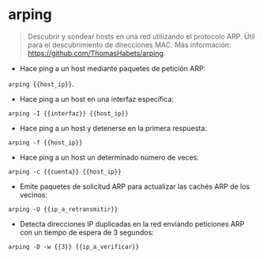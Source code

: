 # arping

> Descubrir y sondear hosts en una red utilizando el protocolo ARP.
> Útil para el descubrimiento de direcciones MAC.
> Más información: <https://github.com/ThomasHabets/arping>.

- Hace ping a un host mediante paquetes de petición ARP:

`arping {{host_ip}}`.

- Hace ping a un host en una interfaz específica:

`arping -I {{interfaz}} {{host_ip}}`

- Hace ping a un host y detenerse en la primera respuesta:

`arping -f {{host_ip}}`

- Hace ping a un host un determinado número de veces:

`arping -c {{cuenta}} {{host_ip}}`

- Emite paquetes de solicitud ARP para actualizar las cachés ARP de los vecinos:

`arping -U {{ip_a_retransmitir}}`

- Detecta direcciones IP duplicadas en la red enviando peticiones ARP con un tiempo de espera de 3 segundos:

`arping -D -w {{3}} {{ip_a_verificar}}`
